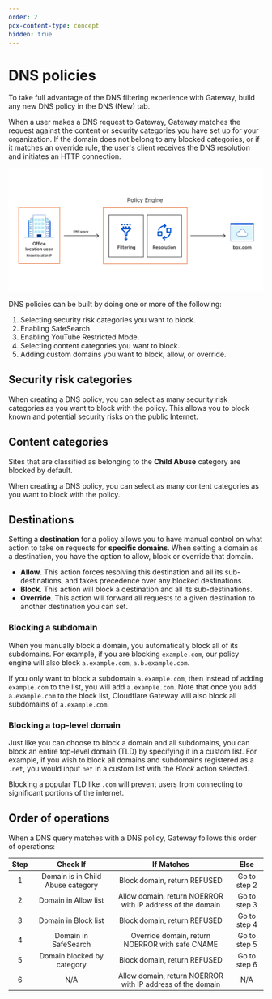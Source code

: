 ```yaml
---
order: 2
pcx-content-type: concept
hidden: true
---
```


# DNS policies

<Aside>

To take full advantage of the DNS filtering experience with Gateway, build any new DNS policy in the DNS (New) tab.

</Aside>

When a user makes a DNS request to Gateway, Gateway matches the request against the content or security categories you have set up for your organization. If the domain does not belong to any blocked categories, or if it matches an override rule, the user's client receives the DNS resolution and initiates an HTTP connection.

![Gateway DNS flow](../../../static/documentation/policies/gateway-flow-1.jpg)

DNS policies can be built by doing one or more of the following:

1. Selecting security risk categories you want to block.
1. Enabling SafeSearch.
1. Enabling YouTube Restricted Mode.
1. Selecting content categories you want to block.
1. Adding custom domains you want to block, allow, or override.

## Security risk categories

When creating a DNS policy, you can select as many security risk categories as you want to block with the policy. This allows you to block known and potential security risks on the public Internet.

## Content categories

<Aside>

Sites that are classified as belonging to the **Child Abuse** category are blocked by default.

</Aside>

When creating a DNS policy, you can select as many content categories as you want to block with the policy.

## Destinations

Setting a **destination** for a policy allows you to have manual control on what action to take on requests for **specific domains**.
When setting a domain as a destination, you have the option to allow, block or override that domain.

- **Allow**. This action forces resolving this destination and all its sub-destinations, and takes precedence over any blocked destinations.
- **Block**. This action will block a destination and all its sub-destinations.
- **Override**. This action will forward all requests to a given destination to another destination you can set.

### Blocking a subdomain

When you manually block a domain, you automatically block all of its subdomains. For example, if you are blocking `example.com`, our policy engine will also block `a.example.com`, `a.b.example.com`.

If you only want to block a subdomain `a.example.com`, then instead of adding `example.com` to the list, you will add `a.example.com`. Note that once you add `a.example.com` to the block list, Cloudflare Gateway will also block all subdomains of `a.example.com`.

### Blocking a top-level domain

Just like you can choose to block a domain and all subdomains, you can block an entire top-level domain (TLD) by specifying it in a custom list. For example, if you wish to block all domains and subdomains registered as a `.net`, you would input `net` in a custom list with the _Block_ action selected.

<Aside>

Blocking a popular TLD like `.com` will prevent users from connecting to significant portions of the internet.

</Aside>

## Order of operations

When a DNS query matches with a DNS policy, Gateway follows this order of operations:

| Step |             Check If              |                         If Matches                         |     Else     |
| :--: | :-------------------------------: | :--------------------------------------------------------: | :----------: |
|  1   | Domain is in Child Abuse category |                Block domain, return REFUSED                | Go to step 2 |
|  2   |       Domain in Allow list        | Allow domain, return NOERROR with IP address of the domain | Go to step 3 |
|  3   |       Domain in Block list        |                Block domain, return REFUSED                | Go to step 4 |
|  4   |       Domain in SafeSearch        |      Override domain, return NOERROR with safe CNAME       | Go to step 5 |
|  5   |    Domain blocked by category     |                Block domain, return REFUSED                | Go to step 6 |
|  6   |                N/A                | Allow domain, return NOERROR with IP address of the domain |     N/A      |
